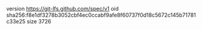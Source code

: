 version https://git-lfs.github.com/spec/v1
oid sha256:f8e1df3278b3052cbf4ec0ccabf9afe8f60737f0d18c5672c145b71781c33e25
size 3726
